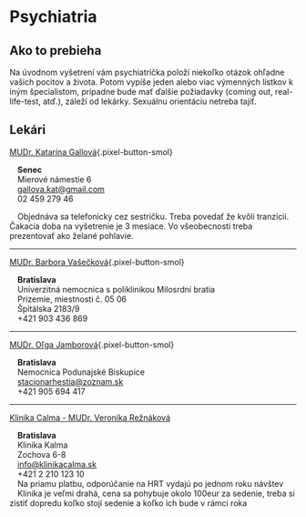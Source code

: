 # Psychiatria

## Ako to prebieha
Na úvodnom vyšetrení vám psychiatrička položí niekoľko otázok ohľadne vašich pocitov a života. Potom vypíše jeden alebo viac výmenných lístkov k iným špecialistom, prípadne bude mať ďalšie požiadavky (coming out, real-life-test, atď.), záleží od lekárky. Sexuálnu orientáciu netreba tajiť.

## Lekári

[MUDr. Katarína Gallová](https://www.zlatestranky.sk/firmy/Senec/H1015164/PSYCHOMED,+s.r.o.+-+GALLOV%C3%81+Katar%C3%ADna+MUDr./){.pixel-button-smol}  

&emsp;**Senec**  
&emsp;Mierové námestie 6  
&emsp;<a>gallova.kat@gmail.com</a>  
&emsp;02 459 279 46  

&emsp;Objednáva sa telefonicky cez sestričku. Treba povedať že kvôli tranzícii. Čakacia doba na vyšetrenie je 3 mesiace. Vo všeobecnosti treba prezentovať ako želané pohlavie.

* * *

[MUDr. Barbora Vašečková](https://www.e-vuc.sk/buxus/generate_page.php?page_id=65025){.pixel-button-smol}  

&emsp;**Bratislava**  
&emsp;Univerzitná nemocnica s poliklinikou Milosrdní bratia  
&emsp;Prízemie, miestnosti č. 05 06  
&emsp;Špitálska 2183/9   
&emsp;+421 903 436 869   

* * *

[MUDr. Oľga Jamborová](https://www.unb.sk/psychiatricka-ambulancia-denny-stacionar-podunajske-biskupice/){.pixel-button-smol}  

&emsp;**Bratislava**  
&emsp;Nemocnica Podunajské Biskupice  
&emsp;<a>stacionarhestia@zoznam.sk</a>  
&emsp;+421 905 694 417  

* * *

[Klinika Calma - MUDr. Veronika Režnáková](https://klinikacalma.sk/o-nas/nas-tim/)

&emsp;**Bratislava**  
&emsp;Klinika Kalma  
&emsp;Zochova 6-8  
&emsp;info@klinikacalma.sk  
&emsp;+421 2 210 123 10  
&emsp;Na priamu platbu, odporúčanie na HRT vydajú po jednom roku návštev  
&emsp;Klinika je veľmi drahá, cena sa pohybuje okolo 100eur za sedenie, treba si zistiť dopredu koľko stojí sedenie a  koľko ich bude v rámci roka  
